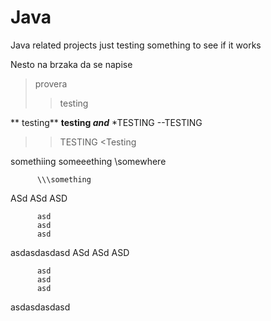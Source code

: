 # Java
Java related projects
just testing something to see if it works


Nesto na brzaka
da se napise 
<provera>
 >provera
 >> testing
 
 ** testing**
 **testing _and_**
*TESTING
 --TESTING
 >>TESTING
 <Testing
          
somethiing
          someeething
          \somewhere
  
          
          \\\something
ASd
          ASd
          ASD
              
          
          asd 
          asd 
          asd
asdasdasdasd
ASd
          ASd
          ASD
              
          
          asd 
          asd 
          asd
asdasdasdasd
